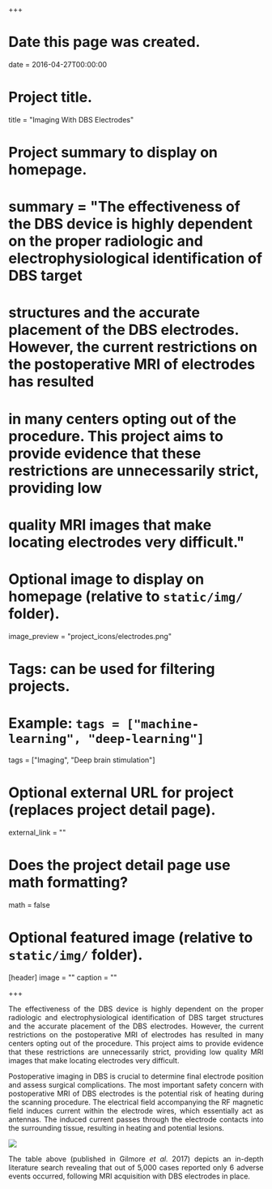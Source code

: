 +++
# Date this page was created.
date = 2016-04-27T00:00:00

# Project title.
title = "Imaging With DBS Electrodes"

# Project summary to display on homepage.
# summary = "The effectiveness of the DBS device is highly dependent on the proper radiologic and electrophysiological identification of DBS target 
# structures and the accurate placement of the DBS electrodes. However, the current restrictions on the postoperative MRI of electrodes has resulted 
# in many centers opting out of the procedure. This project aims to provide evidence that these restrictions are unnecessarily strict, providing low 
# quality MRI images that make locating electrodes very difficult."

# Optional image to display on homepage (relative to `static/img/` folder).
image_preview = "project_icons/electrodes.png"

# Tags: can be used for filtering projects.
# Example: `tags = ["machine-learning", "deep-learning"]`
tags = ["Imaging", "Deep brain stimulation"]

# Optional external URL for project (replaces project detail page).
external_link = ""

# Does the project detail page use math formatting?
math = false

# Optional featured image (relative to `static/img/` folder).
[header]
image = ""
caption = ""

+++
<DIV align="justify">
The effectiveness of the DBS device is highly dependent on the proper radiologic and electrophysiological identification of DBS target structures and the accurate placement of the DBS 
electrodes. However, the current restrictions on the postoperative MRI of electrodes has resulted in many centers opting out of the procedure. This project aims to provide evidence that these 
restrictions are unnecessarily strict, providing low quality MRI images that make locating electrodes very difficult.

Postoperative imaging in DBS is crucial to determine final electrode position and assess surgical complications. The most important safety concern with postoperative MRI of DBS electrodes is the potential risk of heating during the scanning procedure. The electrical field accompanying the RF magnetic field induces current within the electrode wires, which essentially act as antennas. The induced current passes through the electrode contacts into the surrounding tissue, resulting in heating and potential lesions.

<img src = "/img/mriStudies.png"></img>

The table above (published in Gilmore *et al.* 2017) depicts an in-depth literature search revealing that out of 5,000 cases reported only 6 adverse events occurred, following MRI acquisition with DBS electrodes in place.

</DIV>
